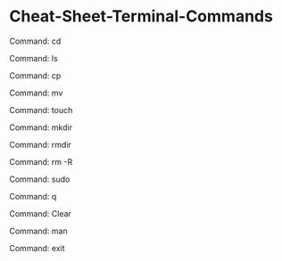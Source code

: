 # Cheat-Sheet-Terminal-Commands

Command: cd

Command: ls

Command: cp

Command: mv

Command: touch

Command: mkdir

Command: rmdir

Command: rm -R

Command: sudo

Command: q

Command: Clear

Command: man

Command: exit


